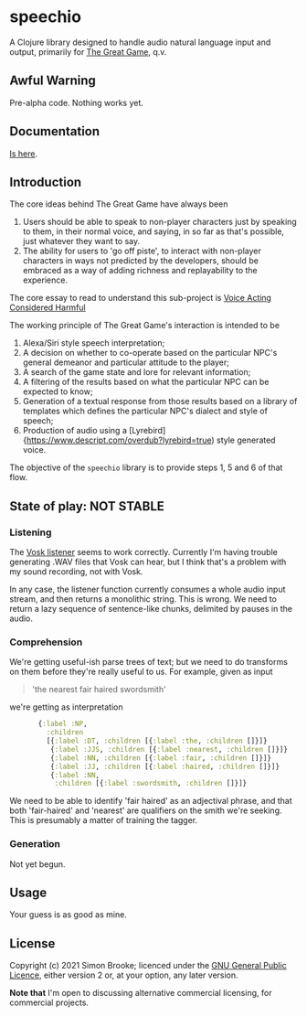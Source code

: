 # speechio

A Clojure library designed to handle audio natural language input and output, primarily for [The Great Game](https://github.com/simon-brooke/the-great-game), q.v.

## Awful Warning

Pre-alpha code. Nothing works yet.

## Documentation

[Is here](https://journeyman-cc.github.io/speechio/).

## Introduction

The core ideas behind The Great Game have always been

1. Users should be able to speak to non-player characters just by speaking to them, in their normal voice, and saying, in so far as that's possible, just whatever they want to say.
2. The ability for users to 'go off piste', to interact with non-player characters in ways not predicted by the developers, should be embraced as a way of adding richness and replayability to the experience.

The core essay to read to understand this sub-project is [Voice Acting Considered Harmful](https://simon-brooke.github.io/the-great-game/codox/Voice-acting-considered-harmful.html)

The working principle of The Great Game's interaction is intended to be

1. Alexa/Siri style speech interpretation;
2. A decision on whether to co-operate based on the particular NPC's general demeanor and particular attitude to the player;
3. A search of the game state and lore for relevant information;
4. A filtering of the results based on what the particular NPC can be expected to know;
5. Generation of a textual response from those results based on a library of templates which defines the particular NPC's dialect and style of speech;
6. Production of audio using a [Lyrebird]{https://www.descript.com/overdub?lyrebird=true) style generated voice.

The objective of the `speechio` library is to provide steps 1, 5 and 6 of that flow.

## State of play: NOT STABLE

### Listening

The [Vosk listener](https://github.com/journeyman-cc/speechio/blob/master/src/cc/journeyman/speechio/vosk.clj) 
seems to work correctly. Currently I'm having trouble generating .WAV files that Vosk can hear, but I think that's a problem with my sound recording, not with Vosk.

In any case, the listener function currently consumes a whole audio input stream, 
and then returns a monolithic string. This is wrong. We need to return a lazy
sequence of sentence-like chunks, delimited by pauses in the audio.

### Comprehension

We're getting useful-ish parse trees of text; but we need to do transforms on them 
before they're really useful to us. For example, given as input 

> 'the nearest fair haired swordsmith'

we're getting as interpretation

```clojure
       {:label :NP,
         :children
         [{:label :DT, :children [{:label :the, :children []}]}
          {:label :JJS, :children [{:label :nearest, :children []}]}
          {:label :NN, :children [{:label :fair, :children []}]}
          {:label :JJ, :children [{:label :haired, :children []}]}
          {:label :NN,
           :children [{:label :swordsmith, :children []}]}
```

We need to be able to identify 'fair haired' as an adjectival phrase, and that 
both 'fair-haired' and 'nearest' are qualifiers on the smith we're seeking. This 
is presumably a matter of training the tagger.  

### Generation

Not yet begun.

## Usage

Your guess is as good as mine.

## License

Copyright (c) 2021 Simon Brooke; licenced under the
[GNU General Public Licence](https://www.gnu.org/licenses/old-licenses/gpl-2.0.en.html), either version 2 or, at your option, any later version.

**Note that** I'm open to discussing alternative commercial licensing, for commercial projects.
